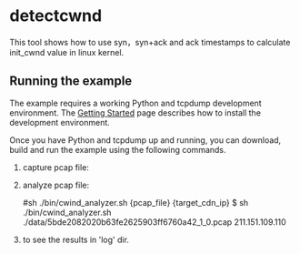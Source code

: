 # detectcwnd
This tool shows how to use syn，syn+ack and ack timestamps to calculate init_cwnd value in linux kernel.

## Running the example

The example requires a working Python and tcpdump development environment. The [Getting
Started](https://www.python.org/about/gettingstarted/) page describes how to install the
development environment.

Once you have Python and tcpdump up and running, you can download, build and run the example
using the following commands.

1. capture pcap file:
2. analyze pcap file:

    #sh ./bin/cwind_analyzer.sh {pcap_file} {target_cdn_ip}
    $ sh ./bin/cwind_analyzer.sh ./data/5bde2082020b63fe2625903ff6760a42_1_0.pcap 211.151.109.110 
    
3. to see the results in 'log' dir.
